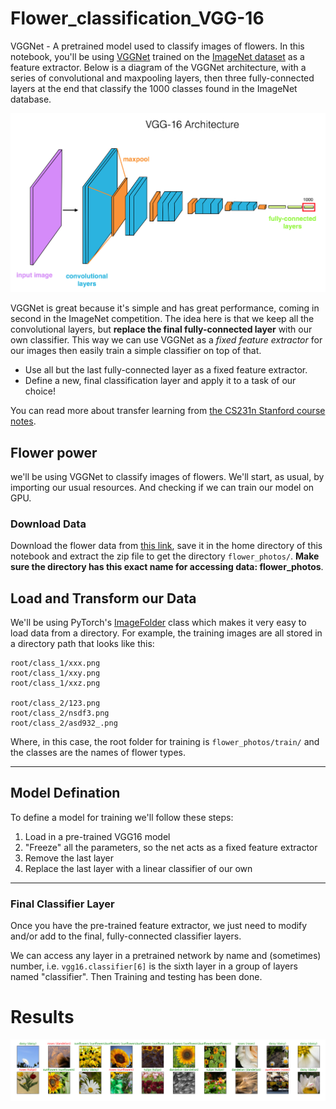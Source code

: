 # Flower_classification_VGG-16
VGGNet -  A pretrained model  used to classify images of flowers.
In this notebook, you'll be using [VGGNet](https://arxiv.org/pdf/1409.1556.pdf) trained on the [ImageNet dataset](http://www.image-net.org/) as a feature extractor. Below is a diagram of the VGGNet architecture, with a series of convolutional and maxpooling layers, then three fully-connected layers at the end that classify the 1000 classes found in the ImageNet database.

<img src="notebook_ims/vgg_16_architecture.png" width=700px>

VGGNet is great because it's simple and has great performance, coming in second in the ImageNet competition. The idea here is that we keep all the convolutional layers, but **replace the final fully-connected layer** with our own classifier. This way we can use VGGNet as a _fixed feature extractor_ for our images then easily train a simple classifier on top of that. 
* Use all but the last fully-connected layer as a fixed feature extractor.
* Define a new, final classification layer and apply it to a task of our choice!

You can read more about transfer learning from [the CS231n Stanford course notes](http://cs231n.github.io/transfer-learning/).

## Flower power

we'll be using VGGNet to classify images of flowers. We'll start, as usual, by importing our usual resources. And checking if we can train our model on GPU.

### Download Data

Download the flower data from [this link](https://s3.amazonaws.com/video.udacity-data.com/topher/2018/September/5baa60a0_flower-photos/flower-photos.zip), save it in the home directory of this notebook and extract the zip file to get the directory `flower_photos/`. **Make sure the directory has this exact name for accessing data: flower_photos**.

## Load and Transform our Data

We'll be using PyTorch's [ImageFolder](https://pytorch.org/docs/stable/torchvision/datasets.html#imagefolder) class which makes it very easy to load data from a directory. For example, the training images are all stored in a directory path that looks like this:
```
root/class_1/xxx.png
root/class_1/xxy.png
root/class_1/xxz.png

root/class_2/123.png
root/class_2/nsdf3.png
root/class_2/asd932_.png
```

Where, in this case, the root folder for training is `flower_photos/train/` and the classes are the names of flower types.

---
## Model Defination

To define a model for training we'll follow these steps:
1. Load in a pre-trained VGG16 model
2. "Freeze" all the parameters, so the net acts as a fixed feature extractor 
3. Remove the last layer
4. Replace the last layer with a linear classifier of our own

---
### Final Classifier Layer

Once you have the pre-trained feature extractor, we just need to modify and/or add to the final, fully-connected classifier layers. 

We can access any layer in a pretrained network by name and (sometimes) number, i.e. `vgg16.classifier[6]` is the sixth layer in a group of layers named "classifier".
Then Training and testing has been done.


# Results
<img src="https://github.com/utkarshbansal8989/Flower_classification_VGG-16/blob/main/notebook_ims/Screenshot%202021-08-12%20200429.png" width=700px>
